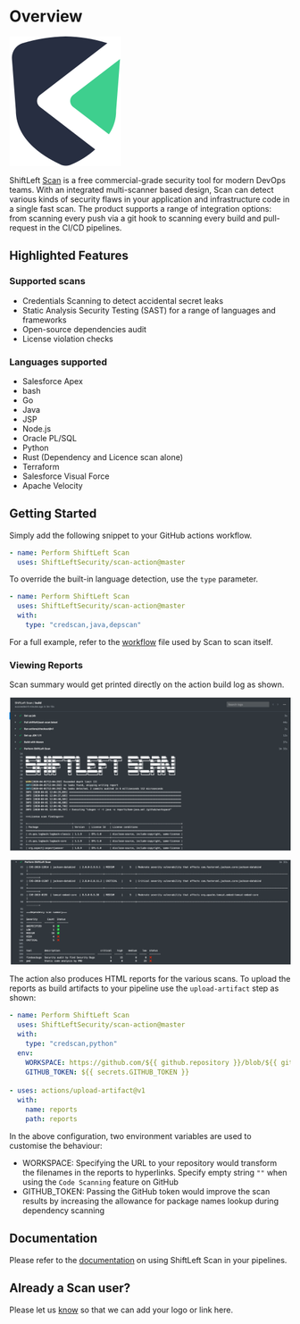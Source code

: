 # Overview

![Scan logo](docs/icon.png)

ShiftLeft [Scan](https://www.shiftleft.io/scan) is a free commercial-grade security tool for modern DevOps teams. With an integrated multi-scanner based design, Scan can detect various kinds of security flaws in your application and infrastructure code in a single fast scan. The product supports a range of integration options: from scanning every push via a git hook to scanning every build and pull-request in the CI/CD pipelines.

## Highlighted Features

### Supported scans

- Credentials Scanning to detect accidental secret leaks
- Static Analysis Security Testing (SAST) for a range of languages and frameworks
- Open-source dependencies audit
- License violation checks

### Languages supported

- Salesforce Apex
- bash
- Go
- Java
- JSP
- Node.js
- Oracle PL/SQL
- Python
- Rust (Dependency and Licence scan alone)
- Terraform
- Salesforce Visual Force
- Apache Velocity

## Getting Started

Simply add the following snippet to your GitHub actions workflow.

```yaml
- name: Perform ShiftLeft Scan
  uses: ShiftLeftSecurity/scan-action@master
```

To override the built-in language detection, use the `type` parameter.

```yaml
- name: Perform ShiftLeft Scan
  uses: ShiftLeftSecurity/scan-action@master
  with:
    type: "credscan,java,depscan"
```

For a full example, refer to the [workflow](https://github.com/ShiftLeftSecurity/sast-scan/blob/master/.github/workflows/pythonapp.yml) file used by Scan to scan itself.

### Viewing Reports

Scan summary would get printed directly on the action build log as shown.

![Scan Invocation](docs/scan-invocation.png)

![Scan Summary](docs/scan-summary.png)

The action also produces HTML reports for the various scans. To upload the reports as build artifacts to your pipeline use the `upload-artifact` step as shown:

```yaml
- name: Perform ShiftLeft Scan
  uses: ShiftLeftSecurity/scan-action@master
  with:
    type: "credscan,python"
  env:
    WORKSPACE: https://github.com/${{ github.repository }}/blob/${{ github.sha }}
    GITHUB_TOKEN: ${{ secrets.GITHUB_TOKEN }}

- uses: actions/upload-artifact@v1
  with:
    name: reports
    path: reports
```

In the above configuration, two environment variables are used to customise the behaviour:

- WORKSPACE: Specifying the URL to your repository would transform the filenames in the reports to hyperlinks. Specify empty string `""` when using the `Code Scanning` feature on GitHub
- GITHUB_TOKEN: Passing the GitHub token would improve the scan results by increasing the allowance for package names lookup during dependency scanning

## Documentation

Please refer to the [documentation](https://docs.shiftleft.io/shiftleft/scan/scan) on using ShiftLeft Scan in your pipelines.

## Already a Scan user?

Please let us [know](https://github.com/ShiftLeftSecurity/sast-scan/issues) so that we can add your logo or link here.
